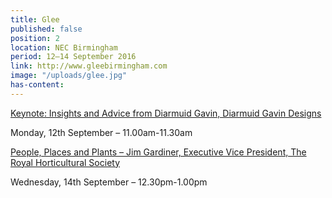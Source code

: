 ```yaml
---
title: Glee
published: false
position: 2
location: NEC Birmingham
period: 12–14 September 2016
link: http://www.gleebirmingham.com
image: "/uploads/glee.jpg"
has-content: 
---
```


[Keynote: Insights and Advice from Diarmuid Gavin, Diarmuid Gavin Designs](http://www.gleebirmingham.com/seminar/KEYNOTE-Insights-and-Advice)

Monday, 12th September – 11.00am-11.30am

[People, Places and Plants – Jim Gardiner, Executive Vice President, The Royal Horticultural Society](http://www.gleebirmingham.com/seminar/Case-Study)

Wednesday, 14th September – 12.30pm-1.00pm